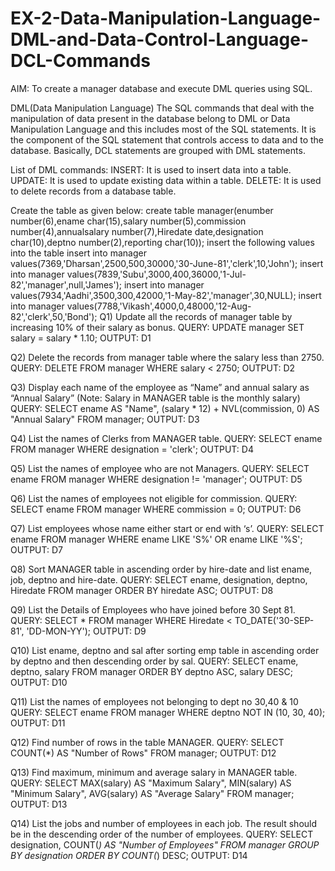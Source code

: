 # EX-2-Data-Manipulation-Language-DML-and-Data-Control-Language-DCL-Commands
AIM:
To create a manager database and execute DML queries using SQL.

DML(Data Manipulation Language)
The SQL commands that deal with the manipulation of data present in the database belong to DML or Data Manipulation Language and this includes most of the SQL statements. It is the component of the SQL statement that controls access to data and to the database. Basically, DCL statements are grouped with DML statements.

List of DML commands:
INSERT: It is used to insert data into a table. UPDATE: It is used to update existing data within a table. DELETE: It is used to delete records from a database table.

Create the table as given below:
create table manager(enumber number(6),ename char(15),salary number(5),commission number(4),annualsalary number(7),Hiredate date,designation char(10),deptno number(2),reporting char(10));
insert the following values into the table
insert into manager values(7369,'Dharsan',2500,500,30000,'30-June-81','clerk',10,'John');
insert into manager values(7839,'Subu',3000,400,36000,'1-Jul-82','manager',null,'James');
insert into manager values(7934,'Aadhi',3500,300,42000,'1-May-82','manager',30,NULL);
insert into manager values(7788,'Vikash',4000,0,48000,'12-Aug-82','clerk',50,'Bond');
Q1) Update all the records of manager table by increasing 10% of their salary as bonus.
QUERY:
UPDATE manager SET salary = salary * 1.10;
OUTPUT:
D1

Q2) Delete the records from manager table where the salary less than 2750.
QUERY:
DELETE FROM manager WHERE salary < 2750;
OUTPUT:
D2

Q3) Display each name of the employee as “Name” and annual salary as “Annual Salary” (Note: Salary in MANAGER table is the monthly salary)
QUERY:
SELECT ename AS "Name", (salary * 12) + NVL(commission, 0) AS "Annual Salary" FROM manager;
OUTPUT:
D3

Q4) List the names of Clerks from MANAGER table.
QUERY:
SELECT ename FROM manager WHERE designation = 'clerk';
OUTPUT:
D4

Q5) List the names of employee who are not Managers.
QUERY:
SELECT ename FROM manager WHERE designation != 'manager';
OUTPUT:
D5

Q6) List the names of employees not eligible for commission.
QUERY:
SELECT ename FROM manager WHERE commission = 0;
OUTPUT:
D6

Q7) List employees whose name either start or end with ‘s’.
QUERY:
SELECT ename FROM manager WHERE ename LIKE 'S%' OR ename LIKE '%S';
OUTPUT:
D7

Q8) Sort MANAGER table in ascending order by hire-date and list ename, job, deptno and hire-date.
QUERY:
SELECT ename, designation, deptno, Hiredate FROM manager ORDER BY hiredate ASC;
OUTPUT:
D8

Q9) List the Details of Employees who have joined before 30 Sept 81.
QUERY:
SELECT * FROM manager WHERE Hiredate < TO_DATE('30-SEP-81', 'DD-MON-YY');
OUTPUT:
D9

Q10) List ename, deptno and sal after sorting emp table in ascending order by deptno and then descending order by sal.
QUERY:
SELECT ename, deptno, salary FROM manager ORDER BY deptno ASC, salary DESC;
OUTPUT:
D10

Q11) List the names of employees not belonging to dept no 30,40 & 10
QUERY:
SELECT ename FROM manager WHERE deptno NOT IN (10, 30, 40);
OUTPUT:
D11

Q12) Find number of rows in the table MANAGER.
QUERY:
SELECT COUNT(*) AS "Number of Rows" FROM manager;
OUTPUT:
D12

Q13) Find maximum, minimum and average salary in MANAGER table.
QUERY:
SELECT MAX(salary) AS "Maximum Salary", MIN(salary) AS "Minimum Salary", AVG(salary) AS "Average Salary" FROM manager;
OUTPUT:
D13

Q14) List the jobs and number of employees in each job. The result should be in the descending order of the number of employees.
QUERY:
SELECT designation, COUNT(*) AS "Number of Employees" FROM manager GROUP BY designation ORDER BY COUNT(*) DESC;
OUTPUT:
D14
